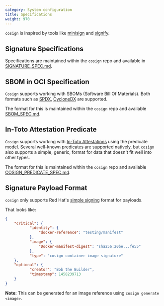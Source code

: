 ```yaml
---
category: System configuration
title: Specifications
weight: 970
---
```


`cosign` is inspired by tools like [minisign](https://jedisct1.github.io/minisign/) and
[signify](https://www.openbsd.org/papers/bsdcan-signify.html).

## Signature Specifications

Specifications are maintained within the `cosign` repo and available in [SIGNATURE_SPEC.md](https://github.com/sigstore/cosign/blob/main/specs/SIGNATURE_SPEC.md).

## SBOM in OCI Specification

`Cosign` supports working with SBOMs (Software Bill Of Materials). Both formats such as [SPDX](https://spdx.org), [CycloneDX](https://cyclonedx.org) are supported.

The format for this is maintained within the `cosign` repo and available [SBOM_SPEC.md](https://github.com/sigstore/cosign/blob/main/specs/SBOM_SPEC.md).

## In-Toto Attestation Predicate

`Cosign` supports working with [In-Toto Attestations](https://github.com/in-toto/attestation) using the predicate model.
Several well-known predicates are supported natively, but `cosign` also supports a simple, generic, format for data that
doesn't fit well into other types.

The format for this is maintained within the `cosign` repo and available [COSIGN_PREDICATE_SPEC.md](https://github.com/sigstore/cosign/blob/main/specs/COSIGN_PREDICATE_SPEC.md).

## Signature Payload Format

`cosign` only supports Red Hat's [simple signing](https://www.redhat.com/en/blog/container-image-signing)
format for payloads.

That looks like:

```json
{
    "critical": {
           "identity": {
               "docker-reference": "testing/manifest"
           },
           "image": {
               "Docker-manifest-digest": "sha256:20be...fe55"
           },
           "type": "cosign container image signature"
    },
    "optional": {
           "creator": "Bob the Builder",
           "timestamp": 1458239713
    }
}
```
**Note:** This can be generated for an image reference using `cosign generate <image>`.